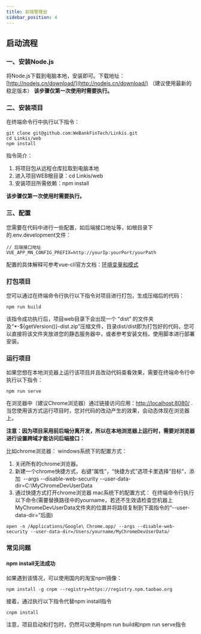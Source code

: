 ```yaml
---
title: 前端管理台
sidebar_position: 4
---
```


## 启动流程

### 一、安装Node.js
将Node.js下载到电脑本地，安装即可。下载地址：[http://nodejs.cn/download/](http://nodejs.cn/download/) （建议使用最新的稳定版本）
**该步骤仅第一次使用时需要执行。**

### 二、安装项目
在终端命令行中执行以下指令：

```
git clone git@github.com:WeBankFinTech/Linkis.git
cd Linkis/web
npm install
```

指令简介：
1. 将项目包从远程仓库拉取到电脑本地
2. 进入项目WEB根目录：cd Linkis/web
3. 安装项目所需依赖：npm install

**该步骤仅第一次使用时需要执行。**

### 三、配置
您需要在代码中进行一些配置，如后端接口地址等，如根目录下的.env.development文件：

```
// 后端接口地址
VUE_APP_MN_CONFIG_PREFIX=http://yourIp:yourPort/yourPath
```

配置的具体解释可参考vue-cli官方文档：[环境变量和模式](https://cli.vuejs.org/zh/guide/mode-and-env.html#%E7%8E%AF%E5%A2%83%E5%8F%98%E9%87%8F%E5%92%8C%E6%A8%A1%E5%BC%8F)

### 打包项目
您可以通过在终端命令行执行以下指令对项目进行打包，生成压缩后的代码：

```
npm run build
```

该指令成功执行后，项目web目录下会出现一个 “dist” 的文件夹及“*-${getVersion()}-dist.zip”压缩文件，目录dist/dist即为打包好的代码，您可以直接将该文件夹放进您的静态服务器中，或者参考安装文档，使用脚本进行部署安装。

### 运行项目
如果您想在本地浏览器上运行该项目并且改动代码查看效果，需要在终端命令行中执行以下指令：

```
npm run serve
```

在浏览器中（建议Chrome浏览器）通过链接访问应用：[http://localhost:8080/](http://localhost:8080/) .
当您使用该方式运行项目时，您对代码的改动产生的效果，会动态体现在浏览器上。

**注意：因为项目采用前后端分离开发，所以在本地浏览器上运行时，需要对浏览器进行设置跨域才能访问后端接口：**

比如chrome浏览器：
windows系统下的配置方式：
1. 关闭所有的chrome浏览器。
2. 新建一个chrome快捷方式，右键“属性”，“快捷方式”选项卡里选择“目标”，添加  --args --disable-web-security --user-data-dir=C:\MyChromeDevUserData
3. 通过快捷方式打开chrome浏览器
mac系统下的配置方式：
在终端命令行执行以下命令(需要替换路径中的yourname，若还不生效请检查您机器上MyChromeDevUserData文件夹的位置并将路径复制到下面指令的“--user-data-dir=”后面)

```
open -n /Applications/Google\ Chrome.app/ --args --disable-web-security --user-data-dir=/Users/yourname/MyChromeDevUserData/
```


### 常见问题

#### npm install无法成功
如果遇到该情况，可以使用国内的淘宝npm镜像：

```
npm install -g cnpm --registry=https://registry.npm.taobao.org
```

接着，通过执行以下指令代替npm install指令

```
cnpm install
```

注意，项目启动和打包时，仍然可以使用npm run build和npm run serve指令